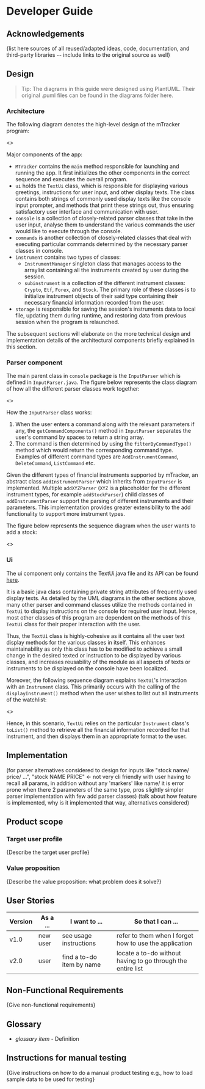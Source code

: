 # Developer Guide

## Acknowledgements

{list here sources of all reused/adapted ideas, code, documentation, and third-party libraries -- include links to the original source as well}


## Design

> Tip: The diagrams in this guide were designed using PlantUML.
> Their original .puml files can be found in the diagrams folder here.

### Architecture

The following diagram denotes the high-level design of the mTracker
program:

<>

Major components of the app:
* `MTracker` contains the `main` method responsible for launching and 
running the app. It first initializes the other components in the correct sequence
  and executes the overall program.
* `ui` holds the `TextUi` class, which is responsible for displaying various greetings, 
instructions for user input, and other display texts. The class contains both
  strings of commonly used display texts like the console input prompter, and 
  methods that print these strings out, thus ensuring satisfactory user interface and 
  communication with user.
* `console` is a collection of closely-related parser classes that take in the user input, analyse them 
to understand the various commands the user would like to execute through the console.
* `commands` is another collection of closely-related classes that deal with 
executing particular commands determined by the necessary parser classes in console.
* `instrument` contains two types of classes:
    * `InstrumentManager` singleton class that manages access to the arraylist containing
    all the instruments created by user during the session.
    * `subinstrument` is a collection of the different instrument classes: `Crypto`, 
    `Etf`, `Forex`, and `Stock`. The primary role of these classes is to initialize instrument
      objects of their said type containing their necessary financial information recorded from the user.
* `storage` is responsible for saving the session's instruments data to local file, updating
them during runtime, and restoring data from previous session when the program is relaunched.

The subsequent sections will elaborate on the more technical design and implementation details of
the architectural components briefly explained in this section.

### Parser component
The main parent class in `console` package is the `InputParser` which is defined in `InputParser.java`.
The figure below represents the class diagram of how all the different parser classes work together:

<>

How the `InputParser` class works:
1. When the user enters a command along with the relevant parameters if any, the
   `getCommandComponents()` method in `InputParser` separates the user's command by spaces to return a string array.
2. The command is then determined by using the `filterByCommandType()` method which would return the corresponding
   command type. Examples of different command types are `AddInstrumentCommand`, `DeleteCommand`, `ListCommand` etc.

Given the different types of financial instruments supported by mTracker, an abstract class `addInstrumentParser`
which inherits from `InputParser` is implemented. Multiple `addXYZParser` (`XYZ` is
a placeholder for the different instrument types, for example `addStockParser`) child classes of
`addInstrumentParser` support the parsing of different instruments and their parameters.
This implementation provides greater extensibility to the add functionality to support more instrument types.

The figure below represents the sequence diagram when the user wants to add a stock:

<>

### Ui

The ui component only contains the TextUi.java file and its API can be found
[here](https://github.com/AY2122S1-CS2113T-T12-1/tp/blob/master/src/main/java/seedu/mtracker/ui/TextUi.java).

It is a basic java class containing private string attributes of frequently used display texts.
As detailed by the UML diagrams in the other sections above, many other parser and command classes utilize
the methods contained in `TextUi` to display instructions on the console for required user input. Hence, most other
classes of this program are dependent on the methods of this `TextUi` class for their proper interaction with the user.

Thus, the `TextUi` class is highly-cohesive as it contains all the user text display methods for the various classes
in itself. This enhances maintainability as only this class has to be modified to achieve a small change in
the desired texted or instruction to be displayed by various classes, and increases reusability of the module
as all aspects of texts or instruments to be displayed on the console have been localized.

Moreover, the following sequence diagram explains `TextUi`'s interaction with an `Instrument` class. This primarily occurs with the calling of the
`displayInstrument()` method when the user wishes to list out all instruments of the watchlist:

<>

Hence, in this scenario, `TextUi` relies on the particular `Instrument` class's `toList()` method to retrieve
all the financial information recorded for that instrument, and then displays them in an appropriate format to
the user.

## Implementation
(for parser alternatives considered to design for inputs like
"stock name/ price/ ...", "stock NAME PRICE" <- not very cli friendly with user having to recall all params,
in addition without any 'markers' like name/ it is error prone when there 2 parameters of the same type,
pros slightly simpler parser implementation with few add parser classes)
(talk about how feature is implemented, why is it implemented that way, alternatives considered)

## Product scope
### Target user profile

{Describe the target user profile}

### Value proposition

{Describe the value proposition: what problem does it solve?}

## User Stories

|Version| As a ... | I want to ... | So that I can ...|
|--------|----------|---------------|------------------|
|v1.0|new user|see usage instructions|refer to them when I forget how to use the application|
|v2.0|user|find a to-do item by name|locate a to-do without having to go through the entire list|

## Non-Functional Requirements

{Give non-functional requirements}

## Glossary

* *glossary item* - Definition

## Instructions for manual testing

{Give instructions on how to do a manual product testing e.g., how to load sample data to be used for testing}
